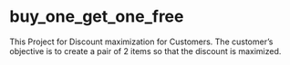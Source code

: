 # buy_one_get_one_free
This Project for Discount maximization for Customers. The customer’s objective is to create a pair of 2 items so that the discount is maximized.
